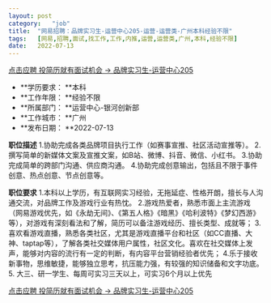```yaml
---
layout:	post
category:	"job"
title:	"网易招聘：品牌实习生-运营中心205-运营-运营类-广州本科经验不限"
tags:	[网易,招聘,面试,找工作,工作,内推,运营,运营类,广州,本科,经验不限]
date:	2022-07-13
---
```


[点击应聘 投简历就有面试机会 -> 品牌实习生-运营中心205](http://mobile.bole.netease.com/bole/boleDetail?id=37426&employeeId=346f03c3cda5f04c&key=all)



- **学历要求： **本科
- **工作年限： **经验不限
- **所属部门： **运营中心-银河创新部
- **工作城市： **广州
- **发布日期： **2022-07-13



**职位描述**
1.协助完成各类品牌项目执行工作（如赛事宣推、社区活动宣推等）。
2.撰写简单的新媒体文案及宣推文案，如B站、微博、抖音、微信、小红书。
3.协助完成简单的跨部门沟通、供应商沟通。
4.协助完成创意输出，包括且不限于事件创意、热点创意、节点创意等。





**职位要求**
1.本科以上学历，有互联网实习经验，无拖延症、性格开朗，擅长与人沟通交流，对品牌工作及游戏行业有热忱。
2.游戏热爱者，熟悉市面上主流游戏（网易游戏优先，如《永劫无间》、《第五人格》《暗黑》《哈利波特》《梦幻西游》等），对游戏有深刻看法和了解，简历可以备注游戏经历、擅长类型、成就等；
3. 喜欢看游戏直播，熟悉各类社区，尤其是游戏直播平台和社区（如CC直播、大神、taptap等），了解各类社交媒体用户属性，社区文化。喜欢在社交媒体上发声，能够对内容的流行有一定的判断，有内容平台营销经验者优先；
4.乐于接收新事物，思维敏捷，能够独立思考，抗压能力强，有较强的知识储备和文字功底。
5. 大三、研一学生、每周可实习三天以上，可实习6个月以上优先



[点击应聘 投简历就有面试机会 -> 品牌实习生-运营中心205](http://mobile.bole.netease.com/bole/boleDetail?id=37426&employeeId=346f03c3cda5f04c&key=all)